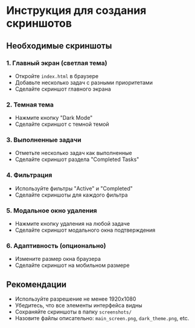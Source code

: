 # Инструкция для создания скриншотов

## Необходимые скриншоты

### 1. Главный экран (светлая тема)
- Откройте `index.html` в браузере
- Добавьте несколько задач с разными приоритетами
- Сделайте скриншот главного экрана

### 2. Темная тема
- Нажмите кнопку "Dark Mode"
- Сделайте скриншот с темной темой

### 3. Выполненные задачи
- Отметьте несколько задач как выполненные
- Сделайте скриншот раздела "Completed Tasks"

### 4. Фильтрация
- Используйте фильтры "Active" и "Completed"
- Сделайте скриншоты для каждого фильтра

### 5. Модальное окно удаления
- Нажмите кнопку удаления на любой задаче
- Сделайте скриншот модального окна подтверждения

### 6. Адаптивность (опционально)
- Измените размер окна браузера
- Сделайте скриншот на мобильном размере

## Рекомендации
- Используйте разрешение не менее 1920x1080
- Убедитесь, что все элементы интерфейса видны
- Сохраняйте скриншоты в папку `screenshots/`
- Назовите файлы описательно: `main_screen.png`, `dark_theme.png`, etc.
